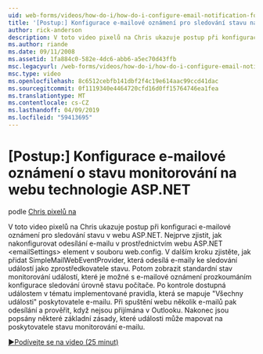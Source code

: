 ```yaml
---
uid: web-forms/videos/how-do-i/how-do-i-configure-email-notification-for-health-monitoring-on-an-aspnet-web-site
title: '[Postup:] Konfigurace e-mailové oznámení pro sledování stavu na webu ASP.NET | Dokumentace Microsoftu'
author: rick-anderson
description: V toto video pixelů na Chris ukazuje postup při konfiguraci e-mailové oznámení pro sledování stavu v webu ASP.NET. Nejdříve si projděte postupy konfigurace zasílání e...
ms.author: riande
ms.date: 09/11/2008
ms.assetid: 1fa884c0-582e-4dc6-abb6-a5ec70d43ffb
msc.legacyurl: /web-forms/videos/how-do-i/how-do-i-configure-email-notification-for-health-monitoring-on-an-aspnet-web-site
msc.type: video
ms.openlocfilehash: 8c6512cebfb141dbf2f4c19e614aac99ccd41dac
ms.sourcegitcommit: 0f1119340e4464720cfd16d0ff15764746ea1fea
ms.translationtype: MT
ms.contentlocale: cs-CZ
ms.lasthandoff: 04/09/2019
ms.locfileid: "59413695"
---
```

# <a name="how-do-i-configure-email-notification-for-health-monitoring-on-an-aspnet-web-site"></a>[Postup:] Konfigurace e-mailové oznámení o stavu monitorování na webu technologie ASP.NET

podle [Chris pixelů na](https://twitter.com/chrispels)

V toto video pixelů na Chris ukazuje postup při konfiguraci e-mailové oznámení pro sledování stavu v webu ASP.NET. Nejprve zjistit, jak nakonfigurovat odesílání e-mailu v prostřednictvím webu ASP.NET &lt;emailSettings&gt; element v souboru web.config. V dalším kroku zjistěte, jak přidat SimpleMailWebEventProvider, která odesílá e-maily ke sledování událostí jako zprostředkovatele stavu. Potom zobrazit standardní stav monitorování událostí, které je možné s e-mailové oznámení prozkoumáním konfigurace sledování úrovně stavu počítače. Po kontrole dostupná událostem v tématu implementované pravidla, která se mapuje "Všechny události" poskytovatele e-mailu. Při spuštění webu několik e-mailů pak odesílání a prověřit, když nejsou přijímána v Outlooku. Nakonec jsou popsány některé základní zásady, které události může mapovat na poskytovatele stavu monitorování e-mailu.

[&#9654;Podívejte se na video (25 minut)](https://channel9.msdn.com/Blogs/ASP-NET-Site-Videos/how-do-i-configure-email-notification-for-health-monitoring-on-an-aspnet-web-site)
